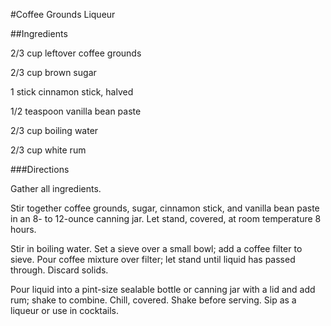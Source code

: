 #Coffee Grounds Liqueur
  
##Ingredients

2/3 cup leftover coffee grounds

2/3 cup brown sugar

1 stick cinnamon stick, halved

1/2 teaspoon vanilla bean paste

2/3 cup boiling water

2/3 cup white rum

###Directions

Gather all ingredients.

Stir together coffee grounds, sugar, cinnamon stick, and vanilla bean paste in an 8- to 12-ounce canning jar. Let stand, covered, at room temperature 8 hours.

Stir in boiling water. Set a sieve over a small bowl; add a coffee filter to sieve. Pour coffee mixture over filter; let stand until liquid has passed through. Discard solids.

Pour liquid into a pint-size sealable bottle or canning jar with a lid and add rum; shake to combine. Chill, covered. Shake before serving. Sip as a liqueur or use in cocktails.
